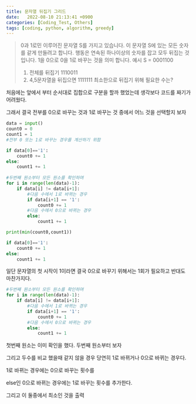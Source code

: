 ```yaml
---
title: 문자열 뒤집기 그리드
date:   2022-08-10 21:13:41 +0900
categories: [Coding_Test, Others]
tags: [coding, python, algorithm, greedy]
---
```


> 0과 1로민 이루어진 문자열 S를 가지고 있습니다. 이 문자열 S에 있는 모든 숫자를 같게 만들려고 합니다. 행동은 연속된 하나이상의 숫자를 잡고 모두 뒤집는 것입니다. 1을 0으로 0을 1로 바꾸는 것을 의미 합니다.
> 예시 S = 0001100
> 1. 전체를 뒤집기 1110011
> 2. 4,5문자열을 뒤집으면 1111111
> 최소한으로 뒤집기 위해 필요한 수는?
 
처음에는 앞에서 부터 순서대로 집합으로 구분을 할까 했었는데 생각보다 코드를 짜기가 어려웠다.

그래서 결국 전부를 0으로 바꾸는 것과 1로 바꾸는 것 중에서 어느 것을 선택할지 보자

```py
data = input()
count0 = 0
count1 = 1
#전부 0 또는 1로 바꾸는 경우를 계산하기 위함

if data[0]=='1':
    count0 += 1
else:
    count1 += 1
    
#두번째 원소부터 모든 원소를 확인하며
for i in range(len(data)-1):
    if data[i] != data[i+1]:
        #다음 수에서 1로 바뀌는 경우
        if data[i+1] == '1':
            count0 += 1
        #다음 수에서 0으로 바뀌는 경우
        else:
            count1 += 1

print(min(count0,count1))
```

```py
if data[0]=='1':
    count0 += 1
else:
    count1 += 1
```

일단 문자열의 첫 시작이 1이라면 결국 0으로 바꾸기 위해서는 1회가 필요하고 반대도 마찬가지다.

```py
#두번째 원소부터 모든 원소를 확인하며
for i in range(len(data)-1):
    if data[i] != data[i+1]:
        #다음 수에서 1로 바뀌는 경우
        if data[i+1] == '1':
            count0 += 1
        #다음 수에서 0으로 바뀌는 경우
        else:
            count1 += 1
```

첫번째 원소는 이미 확인을 했다. 두번째 원소부터 보자

그리고 두수를 비교 했을때 같지 않을 경우 당연히 1로 바뀌거나 0으로 바뀌는 경우다.

1로 바뀌는 경우에는 0으로 바꾸는 횟수를

else인 0으로 바뀌는 경우에는 1로 바꾸는 횟수를 추가한다.

그리고 이 둘중에서 최소인 것을 출력